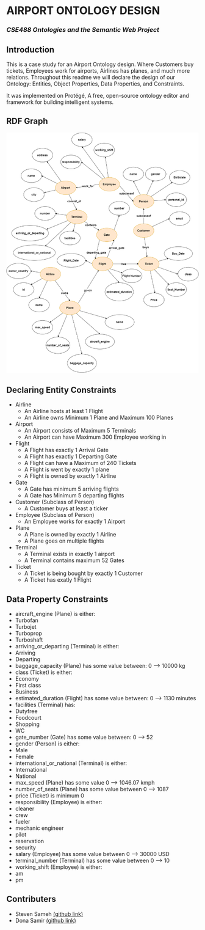 [link_dona]: <https://github.com/dona-samir>
[link_steven]: <https://github.com/steeevvv>

# AIRPORT ONTOLOGY DESIGN
### _CSE488 Ontologies and the Semantic Web Project_

## Introduction
This is a case study for an Airport Ontology design. Where Customers buy tickets, Employees work for airports, Airlines has planes, and much more relations. Throughout this readme we will declare the design of our Ontology: Entities, Object Properties, Data Properties, and Constraints.

It was implemented on Protégé, A free, open-source ontology editor and framework for building intelligent systems.

## RDF Graph
![alttext](rdf_schema.png)


## Declaring Entity Constraints
* Airline
  * An Airline hosts at least 1 Flight
  * An Airline owns Minimum 1 Plane and Maximum 100 Planes
* Airport 
  * An Airport consists of Maximum 5 Terminals
  * An Airport can have Maximum 300 Employee working in 
* Flight 
  * A Flight has exactly 1 Arrival Gate
  * A Flight has exactly 1 Departing Gate
  * A Flight can have a Maximum of 240 Tickets
  * A Flight is went by exactly 1 plane
  * A Flight is owned by exactly 1 Airline 
* Gate 
  * A Gate has minimum 5 arriving flights
  * A Gate has Minimum 5 departing flights
* Customer (Subclass of Person)
  * A Customer buys at least a ticker
* Employee (Subclass of Person)
  * An Employee works for exactly 1 Airport
* Plane
  * A Plane is owned by exactly 1 Airline
  * A Plane goes on multiple flights
* Terminal
  * A Terminal exists in exactly 1 airport
  * A Terminal contains maximum 52 Gates
* Ticket
  * A Ticket is being bought by exactly 1 Customer
  * A Ticket has exatly 1 Flight     

## Data Property Constraints

* aircraft_engine (Plane) is either:
 * Turbofan
 * Turbojet
 * Turboprop
 * Turboshaft
* arriving_or_departing (Terminal) is either:
 * Arriving
 * Departing
* baggage_capacity (Plane) has some value between: 0 --> 10000 kg
* class (Ticket) is either:
 * Economy
 * First class
 * Business
* estimated_duration (Flight) has some value between: 0 --> 1130 minutes
* facilities (Terminal) has:
 * Dutyfree
 * Foodcourt
 * Shopping
 * WC
* gate_number (Gate) has some value between: 0 --> 52
* gender (Person) is either:
 * Male
 * Female
* international_or_national (Terminal) is either:
 * International
 * National
* max_speed (Plane) has some value 0 --> 1046.07 kmph
* number_of_seats (Plane) has some value between 0 --> 1087 
* price (Ticket) is minimum 0
* responsibility (Employee) is either:
 * cleaner
 * crew
 * fueler
 * mechanic engineer
 * pilot
 * reservation
 * security
* salary (Employee) has some value between 0 --> 30000 USD
* terminal_number (Terminal) has some value between 0 --> 10
* working_shift (Employee) is either:
 * am
 * pm
## Contributers
* Steven Sameh [(github link)][link_steven]
* Dona Samir [(github link)][link_dona]

